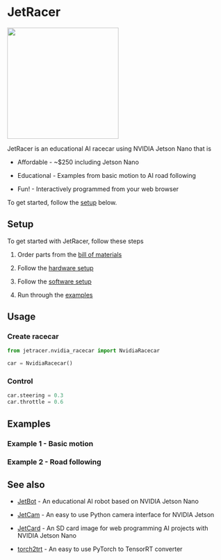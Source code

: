 # JetRacer

<img src="https://lh3.googleusercontent.com/NKCZUpv25TTaZ4PFVbxIUZkzVP7l90xhGrmiXJo4R6edUQnWp5coYkM7J1T9pZOnHM6KyhmdxXwpsn7or_8r--yNva_fPAdjZnqdNU3_NUSK7iGxqFzQ0Ucjb0F4WucMUg4MRYOJ5so" height=256>

JetRacer is an educational AI racecar using NVIDIA Jetson Nano that is

* Affordable - ~$250 including Jetson Nano

* Educational - Examples from basic motion to AI road following
* Fun! - Interactively programmed from your web browser

To get started, follow the [setup](#setup) below.

## Setup

To get started with JetRacer, follow these steps

1. Order parts from the [bill of materials](docs/nvidia_racecar/bill_of_materials.md)

2. Follow the [hardware setup](docs/nvidia_racecar/hardware_setup.md)
3. Follow the [software setup](docs/nvidia_racecar/software_setup.md)
4. Run through the [examples](docs/nvidia_racecar/examples.md)

## Usage

### Create racecar

```python
from jetracer.nvidia_racecar import NvidiaRacecar

car = NvidiaRacecar()
```

### Control

```python
car.steering = 0.3
car.throttle = 0.6
```

## Examples

### Example 1 - Basic motion

### Example 2 - Road following

## See also

* [JetBot](http://github.com/NVIDIA-AI-IOT/jetbot) - An educational AI robot based on NVIDIA Jetson Nano

* [JetCam](http://github.com/NVIDIA-AI-IOT/jetcam) - An easy to use Python camera interface for NVIDIA Jetson
* [JetCard](http://github.com/NVIDIA-AI-IOT/jetcard) - An SD card image for web programming AI projects with NVIDIA Jetson Nano
* [torch2trt](http://github.com/NVIDIA-AI-IOT/torch2trt) - An easy to use PyTorch to TensorRT converter
